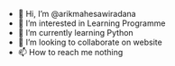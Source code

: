 - 👋 Hi, I’m @arikmahesawiradana
- 👀 I’m interested in Learning Programme
- 🌱 I’m currently learning Python
- 💞️ I’m looking to collaborate on website
- 📫 How to reach me nothing

<!---
arikmahesawiradana/arikmahesawiradana is a ✨ special ✨ repository because its `README.md` (this file) appears on your GitHub profile.
You can click the Preview link to take a look at your changes.
--->
